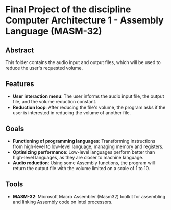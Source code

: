 # Final Project of the discipline Computer Architecture 1 - Assembly Language (MASM-32)

## Abstract
This folder contains the audio input and output files, which will be used to reduce the user's requested volume.

## Features
- **User interaction menu**: The user informs the audio input file, the output file, and the volume reduction constant.
- **Reduction loop**: After reducing the file's volume, the program asks if the user is interested in reducing the volume of another file.

## Goals
- **Functioning of programming languages**: Transforming instructions from high-level to low-level language, managing memory and registers.
- **Optimizing performance**: Low-level languages ​​perform better than high-level languages, as they are closer to machine language.
- **Audio reduction**: Using some Assembly functions, the program will return the output file with the volume limited on a scale of 1 to 10.

## Tools
- **MASM-32**: Microsoft Macro Assembler (Masm32) toolkit for assembling and linking Assembly code on Intel processors.
